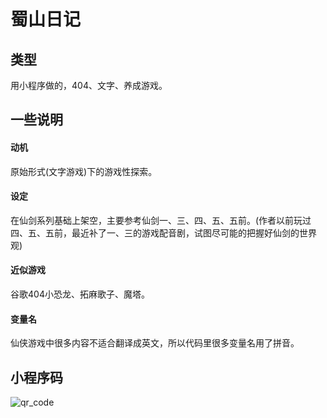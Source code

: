 # 蜀山日记

## 类型
用小程序做的，404、文字、养成游戏。

## 一些说明

#### 动机
原始形式(文字游戏)下的游戏性探索。

#### 设定
在仙剑系列基础上架空，主要参考仙剑一、三、四、五、五前。(作者以前玩过四、五、五前，最近补了一、三的游戏配音剧，试图尽可能的把握好仙剑的世界观)

#### 近似游戏
谷歌404小恐龙、拓麻歌子、魔塔。

#### 变量名
仙侠游戏中很多内容不适合翻译成英文，所以代码里很多变量名用了拼音。

## 小程序码
![qr_code](https://github.com/jokersandwich/Shushan-Diary/blob/master/image/qr_code.jpg)
